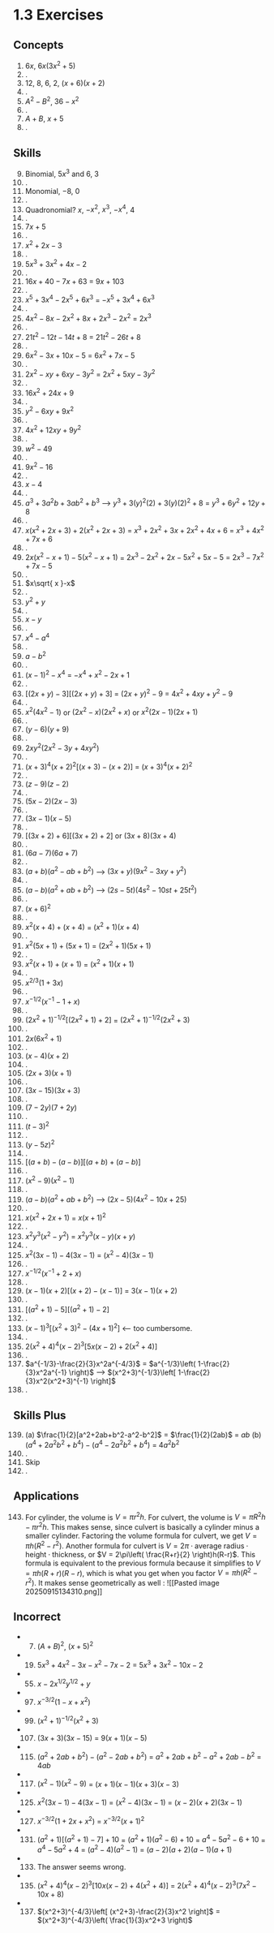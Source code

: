 # 1.3 Exercises

## Concepts

1. $6x$, $6x(3x^2+5)$
2. .
3. $12$, $8$, $6$, $2$, $(x+6)(x+2)$
4. .
5. $A^2 - B^2$, $36 - x^2$
6. .
7. $A + B$, $x + 5$
8. .

## Skills

9. Binomial, $5x^3$ and $6$, $3$
10. .
11. Monomial, $-8$, $0$
12. .
13. Quadronomial? $x$, $-x^2$, $x^3$, $-x^4$, $4$
14. .
15. $7x+5$
16. .
17. $x^2+2x-3$
18. .
19. $5x^3+3x^2+4x-2$
20. .
21. $16x+40-7x+63$ = $9x+103$
22. .
23. $x^5+3x^4-2x^5+6x^3$ = $-x^5+3x^4+6x^3$
24. .
25. $4x^2-8x-2x^2+8x+2x^3-2x^2$ = $2x^3$
26. .
27. $21t^2-12t-14t+8$ = $21t^2-26t+8$
28. .
29. $6x^2-3x+10x-5$ = $6x^2+7x-5$
30. .
31. $2x^2-xy+6xy-3y^2$ = $2x^2+5xy-3y^2$
32. .
33. $16x^2+24x+9$
34. .
35. $y^2-6xy+9x^2$
36. .
37. $4x^2+12xy+9y^2$
38. .
39. $w^2-49$
40. .
41. $9x^2-16$
42. .
43. $x-4$
44. .
45. $a^3+3a^2b+3ab^2+b^3$ --> $y^3+3(y)^2(2)+3(y)(2)^2+8$ = $y^3+6y^2+12y+8$
46. .
47. $x(x^2+2x+3)+2(x^2+2x+3)$ = $x^3+2x^2+3x+2x^2+4x+6$ = $x^3+4x^2+7x+6$
48. .
49. $2x(x^2-x+1)-5(x^2-x+1)$ = $2x^3-2x^2+2x-5x^2+5x-5$ = $2x^3-7x^2+7x-5$
50. .
51. $x\sqrt{ x }-x$
52. .
53. $y^2+y$
54. .
55. $x-y$
56. .
57. $x^4-a^4$
58. .
59. $a-b^2$
60. .
61. $(x-1)^2-x^4$ = $-x^4+x^2-2x+1$
62. .
63. $[(2x+y)-3][(2x+y)+3]$ = $(2x+y)^2-9$ = $4x^2+4xy+y^2-9$
64. .
65. $x^2(4x^2-1)$ or $(2x^2-x)(2x^2+x)$ or $x^2(2x-1)(2x+1)$
66. .
67. $(y-6)(y+9)$
68. .
69. $2xy^2(2x^2-3y+4xy^2)$
70. .
71. $(x+3)^4(x+2)^2[(x+3)-(x+2)]$ = $(x+3)^4(x+2)^2$
72. .
73. $(z-9)(z-2)$
74. .
75. $(5x-2)(2x-3)$
76. .
77. $(3x-1)(x-5)$
78. .
79. $[(3x+2)+6][(3x+2)+2]$ or $(3x+8)(3x+4)$
80. .
81. $(6a-7)(6a+7)$
82. .
83. $(a+b)(a^2 -ab + b^2)$ --> $(3x+y)(9x^2-3xy+y^2)$
84. .
85. $(a-b)(a^2 +ab + b^2)$ --> $(2s-5t)(4s^2-10st+25t^2)$
86. .
87. $(x+6)^2$
88. .
89. $x^2(x+4)+(x+4)$ = $(x^2+1)(x+4)$
90. .
91. $x^2(5x+1)+(5x+1)$ = $(2x^2+1)(5x+1)$
92. .
93. $x^2(x+1)+(x+1)$ = $(x^2+1)(x+1)$
94. .
95. $x^{2/3}(1 + 3x)$
96. .
97. $x^{-1/2}(x^{-1}-1+x)$
98. .
99. $(2x^2+1)^{-1/2}[(2x^2+1)+2]$ = $(2x^2+1)^{-1/2}(2x^2+3)$
100. .
101. $2x(6x^2+1)$
102. .
103. $(x-4)(x+2)$
104. .
105. $(2x+3)(x+1)$
106. .
107. $(3x-15)(3x+3)$
108. .
109. $(7-2y)(7+2y)$
110. .
111. $(t-3)^2$
112. .
113. $(y-5z)^2$
114. .
115. $[(a+b)-(a-b)][(a+b)+(a-b)]$
116. .
117. $(x^2-9)(x^2-1)$
118. .
119. $(a-b)(a^2+ab+b^2)$ --> $(2x-5)(4x^2-10x+25)$
120. .
121. $x(x^2+2x+1)$ = $x(x+1)^2$
122. .
123. $x^2y^3(x^2-y^2)$ = $x^2y^3(x-y)(x+y)$
124. .
125. $x^2(3x-1)-4(3x-1)$ = $(x^2-4)(3x-1)$
126. .
127. $x^{-1/2}(x^{-1}+2+x)$
128. .
129. $(x-1)(x+2)[(x+2)-(x-1)]$ = $3(x-1)(x+2)$
130. .
131. $[(a^2+1)-5][(a^2+1)-2]$
132. .
133. $(x-1)^3[(x^2+3)^2-(4x+1)^2]$ <-- too cumbersome.
134. .
135. $2(x^2+4)^4(x-2)^3[5x(x-2)+2(x^2+4)]$
136. .
137. $a^{-1/3}-\frac{2}{3}x^2a^{-4/3}$ = $a^{-1/3}\left( 1-\frac{2}{3}x^2a^{-1} \right)$ --> $(x^2+3)^{-1/3}\left[ 1-\frac{2}{3}x^2(x^2+3)^{-1} \right]$
138. .

## Skills Plus

139. (a) $\frac{1}{2}[a^2+2ab+b^2-a^2-b^2]$ = $\frac{1}{2}(2ab)$ = $ab$ (b) $(a^4+2a^2b^2+b^4)-(a^4-2a^2b^2+b^4)$ = $4a^2b^2$
140. .
141. Skip
142. .

## Applications

143. For cylinder, the volume is $V = \pi r^2h$. For culvert, the volume is $V = \pi R^2h-\pi r^2h$. This makes sense, since culvert is basically a cylinder minus a smaller cylinder. Factoring the volume formula for culvert, we get $V = \pi h(R^2-r^2)$. Another formula for culvert is $V = 2\pi \cdot \text{average radius} \cdot \text{height} \cdot \text{thickness}$, or $V = 2\pi\left( \frac{R+r}{2} \right)h(R-r)$. This formula is equivalent to the previous formula because it simplifies to $V = \pi h(R+r)(R-r)$, which is what you get when you factor $V = \pi h(R^2-r^2)$. It makes sense geometrically as well :
     ![[Pasted image 20250915134310.png]]


## Incorrect

- 7) $(A + B)^2$, $(x + 5)^2$
- 19) $5x^3+4x^2-3x-x^2-7x-2$ = $5x^3+3x^2-10x-2$
- 55) $x-2x^{1/2}y^{1/2}+y$
- 97) $x^{-3/2}(1-x+x^2)$
- 99) $(x^2+1)^{-1/2}(x^2+3)$
- 107) $(3x+3)(3x-15)$ = $9(x+1)(x-5)$
- 115) $(a^2+2ab+b^2)-(a^2-2ab+b^2)$ = $a^2+2ab+b^2-a^2+2ab-b^2$ = $4ab$
- 117) $(x^2-1)(x^2-9)$ = $(x+1)(x-1)(x+3)(x-3)$
- 125) $x^2(3x-1)-4(3x-1)$ = $(x^2-4)(3x-1)$ = $(x-2)(x+2)(3x-1)$
- 127) $x^{-3/2}(1+2x+x^2)$ = $x^{-3/2}(x+1)^2$
- 131) $(a^2+1)[(a^2+1)-7]+10$ = $(a^2+1)(a^2-6)+10$ = $a^4-5a^2-6+10$ = $a^4-5a^2+4$ = $(a^2-4)(a^2-1)$ = $(a-2)(a+2)(a-1)(a+1)$
- 133) The answer seems wrong.
- 135) $(x^2+4)^4(x-2)^3[10x(x-2)+4(x^2+4)]$ = $2(x^2+4)^4(x-2)^3(7x^2-10x+8)$
- 137) $(x^2+3)^{-4/3}\left[ (x^2+3)-\frac{2}{3}x^2 \right]$ = $(x^2+3)^{-4/3}\left( \frac{1}{3}x^2+3 \right)$

